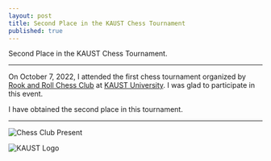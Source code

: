 ```yaml
---
layout: post
title: Second Place in the KAUST Chess Tournament
published: true
---
```


Second Place in the KAUST Chess Tournament.

---


On October 7, 2022, I attended the first chess tournament organized by [Rook and Roll Chess Club](https://campusconnect.kaust.edu.sa/rooknroll/home/) at [KAUST University](https://www.kaust.edu.sa/). I was glad to participate in this event. 

I have obtained the second place in this tournament.

---

![Chess Club Present](https://burlachenkok.github.io/materials/chess-club-kaust-present.png)

![KAUST Logo](https://burlachenkok.github.io/materials/KAUST-logo.svg)
